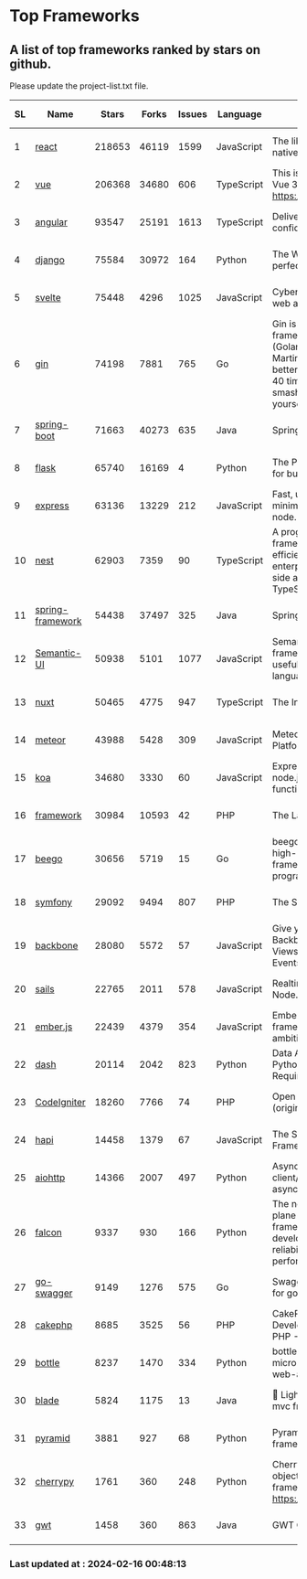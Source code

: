 # Top Frameworks
## A list of top frameworks ranked by stars on github.  
Please update the project-list.txt file.

| SL| Name  | Stars| Forks| Issues | Language | Description | Last Commit |
| --| ------| -----| ---- | ------ | -------- | ----------- | ----------- |
| 1 | [react](https://github.com/facebook/react) | 218653 | 46119 | 1599 | JavaScript | The library for web and native user interfaces. | 2024-02-16 00:35:22 |
| 2 | [vue](https://github.com/vuejs/vue) | 206368 | 34680 | 606 | TypeScript | This is the repo for Vue 2. For Vue 3, go to https://github.com/vuejs/core | 2023-12-31 13:23:55 |
| 3 | [angular](https://github.com/angular/angular) | 93547 | 25191 | 1613 | TypeScript | Deliver web apps with confidence 🚀 | 2024-02-15 20:21:29 |
| 4 | [django](https://github.com/django/django) | 75584 | 30972 | 164 | Python | The Web framework for perfectionists with deadlines. | 2024-02-15 12:57:58 |
| 5 | [svelte](https://github.com/sveltejs/svelte) | 75448 | 4296 | 1025 | JavaScript | Cybernetically enhanced web apps | 2024-02-15 20:29:35 |
| 6 | [gin](https://github.com/gin-gonic/gin) | 74198 | 7881 | 765 | Go | Gin is a HTTP web framework written in Go (Golang). It features a Martini-like API with much better performance -- up to 40 times faster. If you need smashing performance, get yourself some Gin. | 2024-02-07 12:18:53 |
| 7 | [spring-boot](https://github.com/spring-projects/spring-boot) | 71663 | 40273 | 635 | Java | Spring Boot | 2024-02-14 19:44:22 |
| 8 | [flask](https://github.com/pallets/flask) | 65740 | 16169 | 4 | Python | The Python micro framework for building web applications. | 2024-02-12 20:50:45 |
| 9 | [express](https://github.com/expressjs/express) | 63136 | 13229 | 212 | JavaScript | Fast, unopinionated, minimalist web framework for node. | 2023-06-04 15:47:20 |
| 10 | [nest](https://github.com/nestjs/nest) | 62903 | 7359 | 90 | TypeScript | A progressive Node.js framework for building efficient, scalable, and enterprise-grade server-side applications with TypeScript/JavaScript 🚀 | 2024-02-15 07:51:17 |
| 11 | [spring-framework](https://github.com/spring-projects/spring-framework) | 54438 | 37497 | 325 | Java | Spring Framework | 2024-02-15 16:26:49 |
| 12 | [Semantic-UI](https://github.com/Semantic-Org/Semantic-UI) | 50938 | 5101 | 1077 | JavaScript | Semantic is a UI component framework based around useful principles from natural language. | 2023-01-11 17:05:32 |
| 13 | [nuxt](https://github.com/nuxt/nuxt) | 50465 | 4775 | 947 | TypeScript | The Intuitive Vue Framework. | 2024-02-15 13:15:31 |
| 14 | [meteor](https://github.com/meteor/meteor) | 43988 | 5428 | 309 | JavaScript | Meteor, the JavaScript App Platform | 2024-02-15 12:52:47 |
| 15 | [koa](https://github.com/koajs/koa) | 34680 | 3330 | 60 | JavaScript | Expressive middleware for node.js using ES2017 async functions | 2024-01-17 02:02:10 |
| 16 | [framework](https://github.com/laravel/framework) | 30984 | 10593 | 42 | PHP | The Laravel Framework. | 2024-02-14 15:13:36 |
| 17 | [beego](https://github.com/beego/beego) | 30656 | 5719 | 15 | Go | beego is an open-source, high-performance web framework for the Go programming language. | 2024-02-05 07:29:29 |
| 18 | [symfony](https://github.com/symfony/symfony) | 29092 | 9494 | 807 | PHP | The Symfony PHP framework | 2024-02-15 11:40:52 |
| 19 | [backbone](https://github.com/jashkenas/backbone) | 28080 | 5572 | 57 | JavaScript | Give your JS App some Backbone with Models, Views, Collections, and Events | 2024-02-05 21:36:13 |
| 20 | [sails](https://github.com/balderdashy/sails) | 22765 | 2011 | 578 | JavaScript | Realtime MVC Framework for Node.js | 2024-02-01 21:05:31 |
| 21 | [ember.js](https://github.com/emberjs/ember.js) | 22439 | 4379 | 354 | JavaScript | Ember.js - A JavaScript framework for creating ambitious web applications | 2024-02-15 21:13:04 |
| 22 | [dash](https://github.com/plotly/dash) | 20114 | 2042 | 823 | Python | Data Apps & Dashboards for Python. No JavaScript Required. | 2024-02-15 15:09:03 |
| 23 | [CodeIgniter](https://github.com/bcit-ci/CodeIgniter) | 18260 | 7766 | 74 | PHP | Open Source PHP Framework (originally from EllisLab) | 2024-02-10 21:52:04 |
| 24 | [hapi](https://github.com/hapijs/hapi) | 14458 | 1379 | 67 | JavaScript | The Simple, Secure Framework Developers Trust | 2024-01-29 15:47:50 |
| 25 | [aiohttp](https://github.com/aio-libs/aiohttp) | 14366 | 2007 | 497 | Python | Asynchronous HTTP client/server framework for asyncio and Python | 2024-02-14 12:34:25 |
| 26 | [falcon](https://github.com/falconry/falcon) | 9337 | 930 | 166 | Python | The no-magic web data plane API and microservices framework for Python developers, with a focus on reliability, correctness, and performance at scale. | 2024-01-16 08:13:02 |
| 27 | [go-swagger](https://github.com/go-swagger/go-swagger) | 9149 | 1276 | 575 | Go | Swagger 2.0 implementation for go | 2024-02-01 11:52:57 |
| 28 | [cakephp](https://github.com/cakephp/cakephp) | 8685 | 3525 | 56 | PHP | CakePHP: The Rapid Development Framework for PHP - Official Repository | 2024-02-08 10:52:14 |
| 29 | [bottle](https://github.com/bottlepy/bottle) | 8237 | 1470 | 334 | Python | bottle.py is a fast and simple micro-framework for python web-applications. | 2024-01-03 22:31:48 |
| 30 | [blade](https://github.com/lets-blade/blade) | 5824 | 1175 | 13 | Java | :rocket: Lightning fast and elegant mvc framework for Java8 | 2023-06-16 05:18:49 |
| 31 | [pyramid](https://github.com/Pylons/pyramid) | 3881 | 927 | 68 | Python | Pyramid - A Python web framework | 2024-02-09 03:32:10 |
| 32 | [cherrypy](https://github.com/cherrypy/cherrypy) | 1761 | 360 | 248 | Python | CherryPy is a pythonic, object-oriented HTTP framework.      https://cherrypy.dev | 2024-02-15 04:10:04 |
| 33 | [gwt](https://github.com/gwtproject/gwt) | 1458 | 360 | 863 | Java | GWT Open Source Project | 2024-02-14 15:40:02 |

### Last updated at : 2024-02-16 00:48:13
